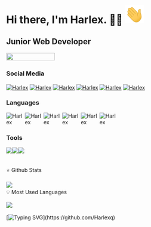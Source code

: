 ###

<h1>Hi there, I'm Harlex. 🖤🤍 <a href="https://github.com/Harlexq/"> </a> <img
        src="https://raw.githubusercontent.com/ABSphreak/ABSphreak/master/gifs/Hi.gif" width="50px"></h1>

## Junior Web Developer

<img src="https://komarev.com/ghpvc/?username=Harlexq&style=plastic" width="130" height="20" />


### Social Media

<a href="https://www.instagram.com/harlex0/" target="_blank" rel="nofollow"><img align="center" src="https://i.hizliresim.com/799wlc3.png" alt="Harlex" height="50" width="50"></a>
<a href="https://twitter.com/harlexq" target="_blank" rel="nofollow"><img align="center" src="https://i.hizliresim.com/t01k7z4.png" alt="Harlex" height="50" width="50"></a>
<a href="https://discord.com/users/801069133810237491" target="_blank" rel="nofollow"><img align="center" src="https://i.hizliresim.com/rxs7zsx.png" alt="Harlex" height="50" width="50"></a>
<a href="https://www.linkedin.com/in/serkan-bakir/" target="_blank" rel="nofollow"><img align="center" src="https://i.hizliresim.com/iq2ug97.png" alt="Harlex" height="50" width="50"></a>
<a href="https://open.spotify.com/user/f8roobep6rltogx34it1z1ix9?si=bb133a3e916c4787" target="_blank" rel="nofollow"><img align="center" src="https://i.hizliresim.com/ounk7i9.png" alt="Harlex" height="50" width="50"></a>
<a href="https://www.reddit.com/user/Harlexq" target="_blank" rel="nofollow"><img align="center" src="https://i.hizliresim.com/jac7b8c.png" alt="Harlex" height="50" width="50"></a>
<br />


### Languages

<img src="https://i.hizliresim.com/oyqyxph.png" width="50" height="50" alt="Harlex" align="left">
<img src="https://i.hizliresim.com/6txxiec.png" width="50" height="50" alt="Harlex" align="left">
<img src="https://i.hizliresim.com/cgvs30a.png" width="50" height="50" alt="Harlex" align="left">
<img src="https://i.hizliresim.com/lvcwbjl.png" width="50" height="50" alt="Harlex" align="left">
<img src="https://i.hizliresim.com/qtlll1p.png" width="50" height="50" alt="Harlex" align="left">
<img src="https://i.hizliresim.com/mmxv27z.png" width="50" height="50" alt="Harlex" align="left">
<br />
<br />


### Tools

<img src="https://camo.githubusercontent.com/194ae9b0be9bfd4caedab16de320d3987f4c144112461590a206262d21eb769b/68747470733a2f2f696d672e736869656c64732e696f2f62616467652f2d56697375616c25323053747564696f253230436f64652d3333333333333f7374796c653d666c6174266c6f676f3d76697375616c2d73747564696f2d636f6465266c6f676f436f6c6f723d303037414343" align="left">
<img src="https://camo.githubusercontent.com/85ce6eb93518a6cfd2459c5af92a44ff6e279c0780d57c8cca92816dc550e23e/68747470733a2f2f696d672e736869656c64732e696f2f62616467652f2d50686f746f73686f702d3333333333333f7374796c653d666c6174266c6f676f3d61646f62652d70686f746f73686f70" align="left">
<img src="https://camo.githubusercontent.com/544426317a6c6226b7f6b3367232378ea367aa5001a41da4f302a77f9959909f/68747470733a2f2f696d672e736869656c64732e696f2f62616467652f2d4769744875622d3333333333333f7374796c653d666c6174266c6f676f3d676974687562" align="left">


<br />
<br />
<br />

<detalis>
    <summary>⭐ Github Stats</summary>
    <br />
    <img src="https://github-readme-stats.vercel.app/api?username=Harlexq&theme=radical" width=500>
</detalis>


<detalis>
    <summary>💡 Most Used Languages</summary>
    <br />
    <img src="https://github-readme-stats.vercel.app/api/top-langs/?username=Harlexq&layout=compact" width=500>
</detalis>

[![Typing
SVG](https://readme-typing-svg.herokuapp.com/?lines=Burası+Harlex%27in+Profili+Hoşgeldin!!&center=true&color="ffffff")](https://github.com/Harlexq)
<div align="center">
